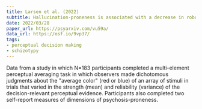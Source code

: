 ```yaml
---
title: Larsen et al. (2022)
subtitle: Hallucination-proneness is associated with a decrease in robust averaging of perceptual evidence
date: 2022/03/28
paper_url: https://psyarxiv.com/vu59a/
data_url: https://osf.io/9vp37/
tags:
- perceptual decision making
- schizotypy
---
```


Data from a study in which N=183 participants completed a multi-element perceptual averaging task in which observers made dichotomous judgments about the "average color" (red or blue) of an array of stimuli in trials that varied in the strength (mean) and reliability (variance) of the decision-relevant perceptual evidence. Participants also completed two self-report measures of dimensions of psychosis-proneness.

